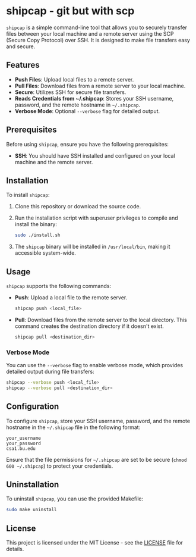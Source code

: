 # shipcap - git but with scp

`shipcap` is a simple command-line tool that allows you to securely transfer files between your local machine and a remote server using the SCP (Secure Copy Protocol) over SSH. It is designed to make file transfers easy and secure.

## Features

- **Push Files**: Upload local files to a remote server.
- **Pull Files**: Download files from a remote server to your local machine.
- **Secure**: Utilizes SSH for secure file transfers.
- **Reads Credentials from ~/.shipcap**: Stores your SSH username, password, and the remote hostname in `~/.shipcap`.
- **Verbose Mode**: Optional `--verbose` flag for detailed output.

## Prerequisites

Before using `shipcap`, ensure you have the following prerequisites:

- **SSH**: You should have SSH installed and configured on your local machine and the remote server.

## Installation

To install `shipcap`:

1. Clone this repository or download the source code.

2. Run the installation script with superuser privileges to compile and install the binary:

   ```bash
   sudo ./install.sh
   ```

3. The `shipcap` binary will be installed in `/usr/local/bin`, making it accessible system-wide.

## Usage

`shipcap` supports the following commands:

- **Push**: Upload a local file to the remote server.

   ```bash
   shipcap push <local_file>
   ```

- **Pull**: Download files from the remote server to the local directory. This command creates the destination directory if it doesn't exist.

   ```bash
   shipcap pull <destination_dir>
   ```

### Verbose Mode

You can use the `--verbose` flag to enable verbose mode, which provides detailed output during file transfers:

```bash
shipcap --verbose push <local_file>
shipcap --verbose pull <destination_dir>
```

## Configuration

To configure `shipcap`, store your SSH username, password, and the remote hostname in the `~/.shipcap` file in the following format:

```
your_username
your_password
csa1.bu.edu
```

Ensure that the file permissions for `~/.shipcap` are set to be secure (`chmod 600 ~/.shipcap`) to protect your credentials.

## Uninstallation

To uninstall `shipcap`, you can use the provided Makefile:

```bash
sudo make uninstall
```

## License

This project is licensed under the MIT License - see the [LICENSE](LICENSE) file for details.
